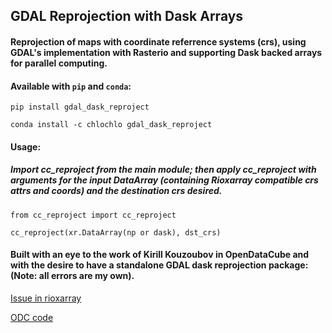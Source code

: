 ## GDAL Reprojection with Dask Arrays
#### Reprojection of maps with coordinate referrence systems (crs), using GDAL's implementation with Rasterio and supporting Dask backed arrays for parallel computing.

#### Available with `pip` and `conda`:

```pip install gdal_dask_reproject```

```conda install -c chlochlo gdal_dask_reproject```

#### Usage:
##### Import cc_reproject from the main module; then apply cc_reproject with arguments for the input DataArray (containing Rioxarray compatible crs attrs and coords) and the destination crs desired. 

```
from cc_reproject import cc_reproject

cc_reproject(xr.DataArray(np or dask), dst_crs)
```

#### Built with an eye to the work of Kirill Kouzoubov in OpenDataCube and with the desire to have a standalone GDAL dask reprojection package: (Note: all errors are my own).

[Issue in rioxarray](https://github.com/corteva/rioxarray/issues/119)

[ODC code](https://github.com/opendatacube/odc-tools/blob/develop/libs/algo/odc/algo/_warp.py)
